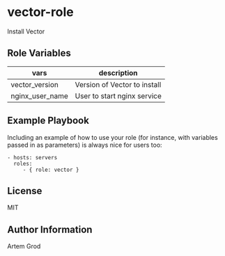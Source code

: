 vector-role
=========

Install Vector


Role Variables
--------------
|vars|description|
|----------|---------------|
|vector_version| Version of Vector to install|
|nginx_user_name| User to start nginx service|


Example Playbook
----------------

Including an example of how to use your role (for instance, with variables passed in as parameters) is always nice for users too:

    - hosts: servers
      roles:
         - { role: vector }

License
-------

MIT

Author Information
------------------

Artem Grod
